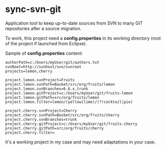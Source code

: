 # sync-svn-git
Application tool to keep up-to-date sources from SVN to many GIT repositories after a source migration.

To work, this project need a __config.properties__ in its working directory (root of the project if launched from Eclipse).

Sample of __config.properties__ content:

```
authorPath=c:/Users/myUser/git/authors.txt
svnRoot=http://svnhost/svn/svnroot
projects=lemon,cherry

project.lemon.svnProject=Fruits
project.lemon.svnPath=Basket/src/org/fruits/lemon
project.lemon.svnBranches=6.6.x,trunk
project.lemon.gitProject=c:/Users/myUser/git/fruits-lemon
project.lemon.gitPath=src/org/fruits/lemon
project.lemon.filter=lemon/(yellow|lime)/(?!cocktail|pie)

project.cherry.svnProject=Cherry
project.cherry.svnPath=Basket/src/org/fruits/cherry
project.cherry.svnBranches=trunk
project.cherry.gitProject=c:/Users/myUser/git/fruits-cherry
project.cherry.gitPath=src/org/fruits/cherry
project.cherry.filter=
```

It's a working project in my case and may need adaptations in your case.